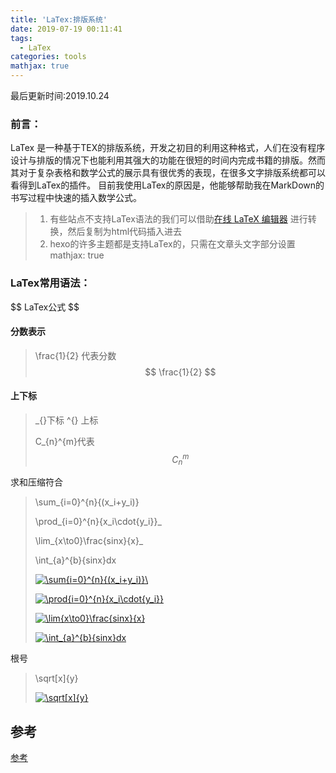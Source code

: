 ```yaml
---
title: 'LaTex:排版系统'
date: 2019-07-19 00:11:41
tags:
  - LaTex
categories: tools
mathjax: true
---
```


最后更新时间:2019.10.24

### 前言：

LaTex 是一种基于ΤΕΧ的排版系统，开发之初目的利用这种格式，人们在没有程序设计与排版的情况下也能利用其强大的功能在很短的时间内完成书籍的排版。然而其对于复杂表格和数学公式的展示具有很优秀的表现，在很多文字排版系统都可以看得到LaTex的插件。
目前我使用LaTex的原因是，他能够帮助我在MarkDown的书写过程中快速的插入数学公式。

> 1. 有些站点不支持LaTex语法的我们可以借助[在线 LaTeX 编辑器](https://www.codecogs.com/latex/eqneditor.php) 进行转换，然后复制为html代码插入进去
> 2. hexo的许多主题都是支持LaTex的，只需在文章头文字部分设置 mathjax: true

### LaTex常用语法：

\$\$
LaTex公式
\$$

#### 分数表示

> \frac{1}{2} 代表分数 
> $$
> \frac{1}{2}
> $$
> 

#### 上下标

> _{}下标  ^{} 上标
>
> C\_{n}^{m}代表 
> $$
> C_{n}^{m}
> $$
> 

求和压缩符合

> \sum_{i=0}^{n}{(x_i+y_i)}
>
> \prod_{i=0}^{n}{x_i\cdot{y_i}}_
>
> \lim_{x\to0}\frac{sinx}{x}_
>
> \int_{a}^{b}{sinx}dx
>
> <a href="https://www.codecogs.com/eqnedit.php?latex=\sum{i=0}^{n}{(x_i&plus;y_i)}\" target="_blank"><img src="https://latex.codecogs.com/gif.latex?\sum{i=0}^{n}{(x_i&plus;y_i)}\" title="\sum{i=0}^{n}{(x_i+y_i)}\" /></a>
>
> <a href="https://www.codecogs.com/eqnedit.php?latex=\prod{i=0}^{n}{x_i\cdot{y_i}}" target="_blank"><img src="https://latex.codecogs.com/gif.latex?\prod{i=0}^{n}{x_i\cdot{y_i}}" title="\prod{i=0}^{n}{x_i\cdot{y_i}}" /></a>
>
> <a href="https://www.codecogs.com/eqnedit.php?latex=\lim{x\to0}\frac{sinx}{x}" target="_blank"><img src="https://latex.codecogs.com/gif.latex?\lim{x\to0}\frac{sinx}{x}" title="\lim{x\to0}\frac{sinx}{x}" /></a>
>
> <a href="https://www.codecogs.com/eqnedit.php?latex=\int_{a}^{b}{sinx}dx" target="_blank"><img src="https://latex.codecogs.com/gif.latex?\int_{a}^{b}{sinx}dx" title="\int_{a}^{b}{sinx}dx" /></a>

根号 

>  \sqrt[x]{y}
>
> <a href="https://www.codecogs.com/eqnedit.php?latex=\sqrt[x]{y}" target="_blank"><img src="https://latex.codecogs.com/gif.latex?\sqrt[x]{y}" title="\sqrt[x]{y}" /></a>

## 参考

[参考](https://www.cnblogs.com/endlesscoding/p/9797237.html)